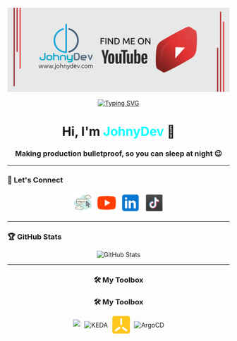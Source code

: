 <p align="center">
  <img src="./icons/youtube.png" alt="JohnyDev Cover" />
</p>

<p align="center">
<a href="https://git.io/typing-svg"><img src="https://readme-typing-svg.herokuapp.com?font=Fira+Code&pause=1000&width=435&lines=%F0%9F%9A%80+Senior+Site+Reliability+Engineer;%E2%9A%99%EF%B8%8F+Building+and+Automating+Infra;%E2%9A%A1+Scaling+Chaos;%F0%9F%98%8C+Breaking+Prod+by+Day+Fixing+it+by+Night+" alt="Typing SVG" /></a>
</p>

<h1 align="center">Hi, I'm <span style="color:#00FFFF">JohnyDev</span> 👋</h1>
<h3 align="center">Making production bulletproof, so you can sleep at night 😉</h3>

---

### 🔗 Let's Connect

<p align="center">
  <a href="https://johnydev.com/" target="_blank"><img src="icons/icons8-website-100.png" width="50px" title="Website"></a>
  <a href="https://www.youtube.com/@JohnyDev" target="_blank"><img src="icons/icons8-youtube-48.png" width="50px" title="YouTube"></a>
  <a href="https://www.linkedin.com/in/johnbedeir/" target="_blank"><img src="icons/icons8-linkedin-48.png" width="50px" title="LinkedIn"></a>
  <a href="https://www.tiktok.com/@johnydev2" target="_blank"><img src="icons/icons8-tiktok-48.png" width="50px" title="TikTok"></a>
</p>

---

### 🏆 GitHub Stats

<p align="center">
  <img src="https://github-readme-stats.vercel.app/api?username=johnbedeir&show_icons=true&theme=tokyonight&include_all_commits=true&hide_border=true" alt="GitHub Stats" />
  <br/>
</p>

---

<h3 align="center">🛠️ My Toolbox</h3>

<!-- Main icons -->
<h3 align="center">🛠️ My Toolbox</h3>

<p align="center">
  <img src="https://skillicons.dev/icons?i=aws,gcp,azure,docker,kubernetes,kotlin,terraform,linux,ubuntu,redhat,apple,raspberrypi,arch,windows,bash,ansible,go,python,js,ts,html,css,php,nodejs,flask,django,redis,postgres,mysql,mongodb,cassandra,elasticsearch,jenkins,git,github,gitlab,bitbucket,githubactions,prometheus,grafana,nginx,cloudflare,vscode,django,heroku,sqlite,selenium,photoshop,premiere,aftereffects,notion,markdown" />

  <img src="https://keda.sh/img/logos/keda-horizontal-color.png" alt="KEDA" width="100" height="40" style="vertical-align: middle; margin-left: 6px;" />
  <img src="https://raw.githubusercontent.com/cncf/artwork/master/projects/k3s/icon/color/k3s-icon-color.svg" alt="K3s" width="40" height="40" style="vertical-align: middle; margin-left: 6px;" />
  <img src="https://argo-cd.readthedocs.io/en/stable/assets/logo.png" alt="ArgoCD" width="40" height="40" style="vertical-align: middle; margin-left: 6px;" />
</p>
